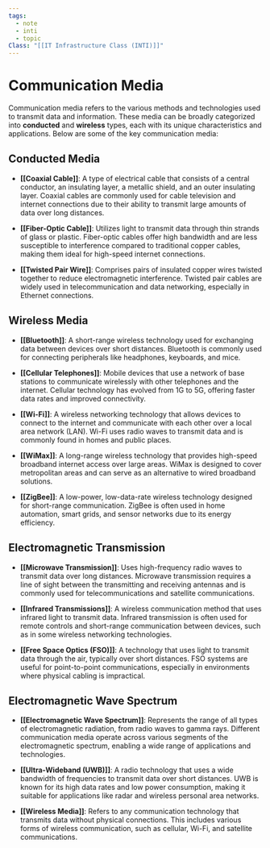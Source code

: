 ```yaml
---
tags:
  - note
  - inti
  - topic
Class: "[[IT Infrastructure Class (INTI)]]"
---
```



# Communication Media

Communication media refers to the various methods and technologies used to transmit data and information. These media can be broadly categorized into **conducted** and **wireless** types, each with its unique characteristics and applications. Below are some of the key communication media:

## Conducted Media

- **[[Coaxial Cable]]**: A type of electrical cable that consists of a central conductor, an insulating layer, a metallic shield, and an outer insulating layer. Coaxial cables are commonly used for cable television and internet connections due to their ability to transmit large amounts of data over long distances.
    
- **[[Fiber-Optic Cable]]**: Utilizes light to transmit data through thin strands of glass or plastic. Fiber-optic cables offer high bandwidth and are less susceptible to interference compared to traditional copper cables, making them ideal for high-speed internet connections.
    
- **[[Twisted Pair Wire]]**: Comprises pairs of insulated copper wires twisted together to reduce electromagnetic interference. Twisted pair cables are widely used in telecommunication and data networking, especially in Ethernet connections.
    

## Wireless Media

- **[[Bluetooth]]**: A short-range wireless technology used for exchanging data between devices over short distances. Bluetooth is commonly used for connecting peripherals like headphones, keyboards, and mice.
    
- **[[Cellular Telephones]]**: Mobile devices that use a network of base stations to communicate wirelessly with other telephones and the internet. Cellular technology has evolved from 1G to 5G, offering faster data rates and improved connectivity.
    
- **[[Wi-Fi]]**: A wireless networking technology that allows devices to connect to the internet and communicate with each other over a local area network (LAN). Wi-Fi uses radio waves to transmit data and is commonly found in homes and public places.
    
- **[[WiMax]]**: A long-range wireless technology that provides high-speed broadband internet access over large areas. WiMax is designed to cover metropolitan areas and can serve as an alternative to wired broadband solutions.
    
- **[[ZigBee]]**: A low-power, low-data-rate wireless technology designed for short-range communication. ZigBee is often used in home automation, smart grids, and sensor networks due to its energy efficiency.
    

## Electromagnetic Transmission

- **[[Microwave Transmission]]**: Uses high-frequency radio waves to transmit data over long distances. Microwave transmission requires a line of sight between the transmitting and receiving antennas and is commonly used for telecommunications and satellite communications.
    
- **[[Infrared Transmissions]]**: A wireless communication method that uses infrared light to transmit data. Infrared transmission is often used for remote controls and short-range communication between devices, such as in some wireless networking technologies.
    
- **[[Free Space Optics (FSO)]]**: A technology that uses light to transmit data through the air, typically over short distances. FSO systems are useful for point-to-point communications, especially in environments where physical cabling is impractical.
    

## Electromagnetic Wave Spectrum

- **[[Electromagnetic Wave Spectrum]]**: Represents the range of all types of electromagnetic radiation, from radio waves to gamma rays. Different communication media operate across various segments of the electromagnetic spectrum, enabling a wide range of applications and technologies.
    
- **[[Ultra-Wideband (UWB)]]**: A radio technology that uses a wide bandwidth of frequencies to transmit data over short distances. UWB is known for its high data rates and low power consumption, making it suitable for applications like radar and wireless personal area networks.
    
- **[[Wireless Media]]**: Refers to any communication technology that transmits data without physical connections. This includes various forms of wireless communication, such as cellular, Wi-Fi, and satellite communications.
